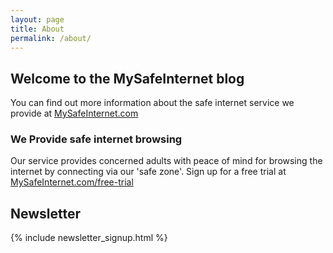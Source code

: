 ```yaml
---
layout: page
title: About
permalink: /about/
---
```


## Welcome to the MySafeInternet blog

You can find out more information about the safe internet service we provide at [MySafeInternet.com][mysafeinternet]

### We Provide safe internet browsing

Our service provides concerned adults with peace of mind for browsing the internet by connecting via our 'safe zone'. Sign up for a free trial at [MySafeInternet.com/free-trial][free-trial]

## Newsletter
{% include newsletter_signup.html %}


[mysafeinternet]: https://mysafeinternet.com
[free-trial]: https://mysafeinternet.com/free-trial